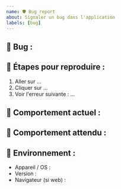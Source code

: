 ```yaml
---
name: 🛡️ Bug report
about: Signaler un bug dans l'application
labels: [bug]
---
```


## 🚫 Bug :

<!-- Décris le bug clairement -->

## 📅 Étapes pour reproduire :

1. Aller sur ...
2. Cliquer sur ...
3. Voir l'erreur suivante : ...

## 🚫 Comportement actuel :

<!-- Ce qui se passe maintenant -->

## 🚀 Comportement attendu :

<!-- Ce qu'on veut qu'il se passe -->

## 📱 Environnement :

- Appareil / OS :
- Version :
- Navigateur (si web) :
